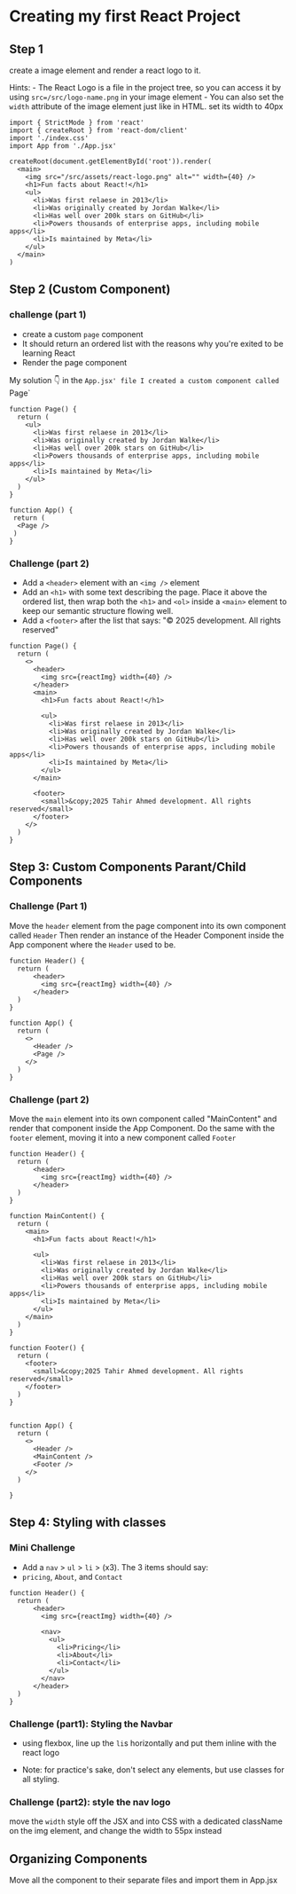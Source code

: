 # Creating my first React Project 

## Step 1
create a image element and render a react logo to it. 


Hints: 
    - The React Logo is a file in the project tree, so you can access it by using `src=/src/logo-name.png` in your image element 
    - You can also set the `width` attribute of the image element just like in HTML. set its width to 40px

```
import { StrictMode } from 'react'
import { createRoot } from 'react-dom/client'
import './index.css'
import App from './App.jsx'

createRoot(document.getElementById('root')).render(
  <main>
    <img src="/src/assets/react-logo.png" alt="" width={40} />
    <h1>Fun facts about React!</h1>
    <ul>
      <li>Was first relaese in 2013</li>
      <li>Was originally created by Jordan Walke</li>
      <li>Has well over 200k stars on GitHub</li>
      <li>Powers thousands of enterprise apps, including mobile apps</li>
      <li>Is maintained by Meta</li>
    </ul>
  </main>
)

```

## Step 2 (Custom Component)
### challenge (part 1)
 - create a custom `page` component
 - It should return an ordered list with the reasons why you're exited to be learning React
 - Render the page component

My solution 👇
in the `App.jsx' file I created a custom component called `Page`
```
function Page() {
  return (
    <ul>
      <li>Was first relaese in 2013</li>
      <li>Was originally created by Jordan Walke</li>
      <li>Has well over 200k stars on GitHub</li>
      <li>Powers thousands of enterprise apps, including mobile apps</li>
      <li>Is maintained by Meta</li>
    </ul>
  )
}

function App() {
 return (
  <Page />
 )
}
```

### Challenge (part 2)
 - Add a `<header>` element with an `<img />` element
 - Add an `<h1>` with some text describing the page. Place it above the ordered list, then wrap both the `<h1>` and `<ol>` inside a `<main>` element to keep our semantic structure flowing well. 
 - Add a `<footer>` after the list that says: 
    "©️ 2025 <last name here> development. All rights reserved"

```
function Page() {
  return (
    <>
      <header>
        <img src={reactImg} width={40} />
      </header>
      <main>
        <h1>Fun facts about React!</h1>

        <ul>
          <li>Was first relaese in 2013</li>
          <li>Was originally created by Jordan Walke</li>
          <li>Has well over 200k stars on GitHub</li>
          <li>Powers thousands of enterprise apps, including mobile apps</li>
          <li>Is maintained by Meta</li>
        </ul>
      </main>

      <footer>
        <small>&copy;2025 Tahir Ahmed development. All rights reserved</small>
      </footer>
    </>
  )
}
```

## Step 3: Custom Components Parant/Child Components
### Challenge (Part 1)
Move the `header` element from the page component into its own component called `Header`
Then render an instance of the Header Component inside the App component where the `Header` used to be. 


```
function Header() {
  return (
      <header>
        <img src={reactImg} width={40} />
      </header>
  )
}

function App() {
  return (
    <>
      <Header />
      <Page />
    </>
  )
}
```

### Challenge (part 2)
Move the `main` element into its own component called "MainContent" and render that component inside the App Component. 
Do the same with the `footer` element, moving it into a new component called `Footer`

```
function Header() {
  return (
      <header>
        <img src={reactImg} width={40} />
      </header>
  )
}

function MainContent() {
  return (
    <main>
      <h1>Fun facts about React!</h1>

      <ul>
        <li>Was first relaese in 2013</li>
        <li>Was originally created by Jordan Walke</li>
        <li>Has well over 200k stars on GitHub</li>
        <li>Powers thousands of enterprise apps, including mobile apps</li>
        <li>Is maintained by Meta</li>
      </ul>
    </main>
  )
}

function Footer() {
  return (
    <footer>
      <small>&copy;2025 Tahir Ahmed development. All rights reserved</small>
    </footer>
  )
}


function App() {
  return (
    <>
      <Header />
      <MainContent />
      <Footer />
    </>
  )

}
```

## Step 4: Styling with classes
### Mini Challenge
 - Add a `nav` > `ul` > `li` > (x3). The 3 items should say: 
 - `pricing`, `About`, and `Contact`

```
function Header() {
  return (
      <header>
        <img src={reactImg} width={40} />

        <nav>
          <ul>
            <li>Pricing</li>
            <li>About</li>
            <li>Contact</li>
          </ul>
        </nav>
      </header>
  )
}
```

### Challenge (part1): Styling the Navbar
 - using flexbox, line up the `li`s horizontally and put them inline with the react logo

 - Note: for practice's sake, don't select any elements, but use classes for all styling.


### Challenge (part2): style the nav logo 
move the `width` style off the JSX and into CSS with a dedicated className on the img element, and change the width to 55px instead


## Organizing Components
Move all the component to their separate files and import them in App.jsx
